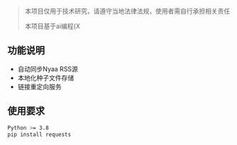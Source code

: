 > 本项目仅用于技术研究，请遵守当地法律法规，使用者需自行承担相关责任
> 
> 本项目基于ai编程(X
## 功能说明
- 自动同步Nyaa RSS源
- 本地化种子文件存储
- 链接重定向服务

## 使用要求
```bash
Python >= 3.8
pip install requests
